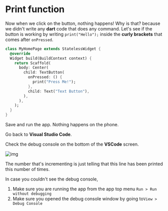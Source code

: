 # Print function

Now when we click on the button, nothing happens! Why is that? because we didn't write any **dart** code that does any command. Let's see if the button is working by writing `print("Hello");` inside the **curly brackets** that comes after `onPressed`. 



```dart
class MyHomePage extends StatelessWidget {
  @override
  Widget build(BuildContext context) {
    return Scaffold(
      body: Center(
        child: TextButton(
          onPressed: () {
            print("Press Me!");
          },
          child: Text("Text Button"),
        ),
      ),
    );
  }
}
```

Save and run the app. Nothing happens on the phone. 



Go back to **Visual Studio Code**. 



Check the debug console on the bottom of the **VSCode** screen. 

![img](https://lh5.googleusercontent.com/m5OWIGI3s-a2KkLTOnrvNTu_tiyc7qBxmEkhc_k8gVmMU8QUPcTfdHYgn1olDdSvntn-Kx88POk9GhZPwA14IuHXqqkKKks2muEO9NYJS7DLqKoaqo_J7LJx5tsovIG4vgLMma7p)



The number that's incrementing is just telling that this line has been printed this number of times.

In case you couldn't see the debug console, 

1. Make sure you are running the app from the app top menu `Run > Run without debugging` 
1. Make sure you opened the debug console window by going to`View > Debug Console`


